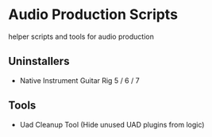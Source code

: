 # Audio Production Scripts
helper scripts and tools for audio production

## Uninstallers
- Native Instrument Guitar Rig 5 / 6 / 7

## Tools
- Uad Cleanup Tool (Hide unused UAD plugins from logic) 
